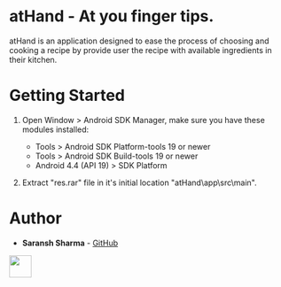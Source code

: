 # atHand - At you finger tips.
   atHand is an application designed to ease the process of
    choosing and cooking a recipe by provide user the recipe with available ingredients in their kitchen.
    
# Getting Started
1. Open Window &gt; Android SDK Manager, make sure you have these modules
    installed:
    * Tools &gt; Android SDK Platform-tools 19 or newer
    * Tools &gt; Android SDK Build-tools 19 or newer
    * Android 4.4 (API 19) &gt; SDK Platform
    
2. Extract "res.rar" file in it's initial location "atHand\app\src\main\".

# Author
* **Saransh Sharma** - [GitHub](https://github.com/lukeiceslinger)


<img src="https://github.com/lukeiceslinger/atHand/blob/main/App.gif" width="40" height="40" />
